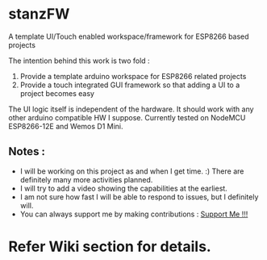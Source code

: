 # stanzFW
A template UI/Touch enabled workspace/framework for ESP8266 based projects

The intention behind this work is two fold :

1) Provide a template arduino workspace for ESP8266 related projects
2) Provide a touch integrated GUI framework so that adding a UI to a project becomes easy

The UI logic itself is independent of the hardware. It should work with any other arduino compatible HW I suppose. Currently tested on NodeMCU ESP8266-12E and Wemos D1 Mini.

## Notes :

* I will be working on this project as and when I get time. :) There are definitely many more activities planned.
* I will try to add a video showing the capabilities at the earliest.
* I am not sure how fast I will be able to respond to issues, but I definitely will.
* You can always support me by making contributions : [Support Me !!!](https://www.paypal.me/stanzlavos)

# Refer Wiki section for details.
